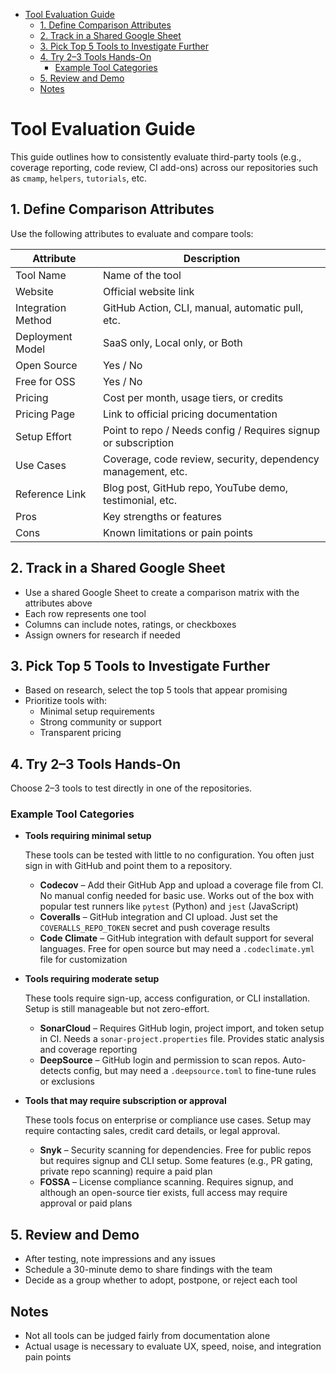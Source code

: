 <!-- toc -->

- [Tool Evaluation Guide](#tool-evaluation-guide)
  * [1. Define Comparison Attributes](#1-define-comparison-attributes)
  * [2. Track in a Shared Google Sheet](#2-track-in-a-shared-google-sheet)
  * [3. Pick Top 5 Tools to Investigate Further](#3-pick-top-5-tools-to-investigate-further)
  * [4. Try 2–3 Tools Hands-On](#4-try-2%E2%80%933-tools-hands-on)
    + [Example Tool Categories](#example-tool-categories)
  * [5. Review and Demo](#5-review-and-demo)
  * [Notes](#notes)

<!-- tocstop -->

# Tool Evaluation Guide

This guide outlines how to consistently evaluate third-party tools (e.g.,
coverage reporting, code review, CI add-ons) across our repositories such as
`cmamp`, `helpers`, `tutorials`, etc.

## 1. Define Comparison Attributes

Use the following attributes to evaluate and compare tools:

| Attribute          | Description                                                    |
| ------------------ | -------------------------------------------------------------- |
| Tool Name          | Name of the tool                                               |
| Website            | Official website link                                          |
| Integration Method | GitHub Action, CLI, manual, automatic pull, etc.               |
| Deployment Model   | SaaS only, Local only, or Both                                 |
| Open Source        | Yes / No                                                       |
| Free for OSS       | Yes / No                                                       |
| Pricing            | Cost per month, usage tiers, or credits                        |
| Pricing Page       | Link to official pricing documentation                         |
| Setup Effort       | Point to repo / Needs config / Requires signup or subscription |
| Use Cases          | Coverage, code review, security, dependency management, etc.   |
| Reference Link     | Blog post, GitHub repo, YouTube demo, testimonial, etc.        |
| Pros               | Key strengths or features                                      |
| Cons               | Known limitations or pain points                               |

## 2. Track in a Shared Google Sheet

- Use a shared Google Sheet to create a comparison matrix with the attributes
  above
- Each row represents one tool
- Columns can include notes, ratings, or checkboxes
- Assign owners for research if needed

## 3. Pick Top 5 Tools to Investigate Further

- Based on research, select the top 5 tools that appear promising
- Prioritize tools with:
  - Minimal setup requirements
  - Strong community or support
  - Transparent pricing

## 4. Try 2–3 Tools Hands-On

Choose 2–3 tools to test directly in one of the repositories.

### Example Tool Categories

- **Tools requiring minimal setup**

  These tools can be tested with little to no configuration. You often just sign
  in with GitHub and point them to a repository.
  - **Codecov** – Add their GitHub App and upload a coverage file from CI. No
    manual config needed for basic use. Works out of the box with popular test
    runners like `pytest` (Python) and `jest` (JavaScript)
  - **Coveralls** – GitHub integration and CI upload. Just set the
    `COVERALLS_REPO_TOKEN` secret and push coverage results
  - **Code Climate** – GitHub integration with default support for several
    languages. Free for open source but may need a `.codeclimate.yml` file for
    customization

- **Tools requiring moderate setup**

  These tools require sign-up, access configuration, or CLI installation. Setup
  is still manageable but not zero-effort.
  - **SonarCloud** – Requires GitHub login, project import, and token setup in
    CI. Needs a `sonar-project.properties` file. Provides static analysis and
    coverage reporting
  - **DeepSource** – GitHub login and permission to scan repos. Auto-detects
    config, but may need a `.deepsource.toml` to fine-tune rules or exclusions

- **Tools that may require subscription or approval**

  These tools focus on enterprise or compliance use cases. Setup may require
  contacting sales, credit card details, or legal approval.
  - **Snyk** – Security scanning for dependencies. Free for public repos but
    requires signup and CLI setup. Some features (e.g., PR gating, private repo
    scanning) require a paid plan
  - **FOSSA** – License compliance scanning. Requires signup, and although an
    open-source tier exists, full access may require approval or paid plans

## 5. Review and Demo

- After testing, note impressions and any issues
- Schedule a 30-minute demo to share findings with the team
- Decide as a group whether to adopt, postpone, or reject each tool

## Notes

- Not all tools can be judged fairly from documentation alone
- Actual usage is necessary to evaluate UX, speed, noise, and integration pain
  points
